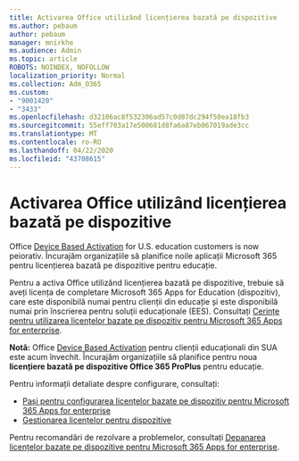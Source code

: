 ```yaml
---
title: Activarea Office utilizând licențierea bazată pe dispozitive
ms.author: pebaum
author: pebaum
manager: mnirkhe
ms.audience: Admin
ms.topic: article
ROBOTS: NOINDEX, NOFOLLOW
localization_priority: Normal
ms.collection: Adm_O365
ms.custom:
- "9001420"
- "3433"
ms.openlocfilehash: d32106ac8f532306ad57c0d87dc294f50ea18fb3
ms.sourcegitcommit: 55eff703a17e500681d8fa6a87eb067019ade3cc
ms.translationtype: MT
ms.contentlocale: ro-RO
ms.lasthandoff: 04/22/2020
ms.locfileid: "43708615"
---
```

# <a name="activating-office-using-device-based-licensing"></a>Activarea Office utilizând licențierea bazată pe dispozitive

Office [Device Based Activation](https://aka.ms/officedba) for U.S. education customers is now peiorativ. Încurajăm organizațiile să planifice noile aplicații Microsoft 365 pentru licențierea bazată pe dispozitive pentru educație.

Pentru a activa Office utilizând licențierea bazată pe dispozitive, trebuie să aveți licența de completare Microsoft 365 Apps for Education (dispozitiv), care este disponibilă numai pentru clienții din educație și este disponibilă numai prin înscrierea pentru soluții educaționale (EES). Consultați [Cerințe pentru utilizarea licențelor bazate pe dispozitiv pentru Microsoft 365 Apps for enterprise](https://docs.microsoft.com/deployoffice/device-based-licensing#requirements-for-using-device-based-licensing-for-office-365-proplus).

**Notă:** Office [Device Based Activation](https://aka.ms/officedba) pentru clienții educaționali din SUA este acum învechit. Încurajăm organizațiile să planifice pentru noua **licențiere bazată pe dispozitive Office 365 ProPlus** pentru educație.

Pentru informații detaliate despre configurare, consultați:

- [Pași pentru configurarea licențelor bazate pe dispozitiv pentru Microsoft 365 Apps for enterprise](https://docs.microsoft.com/deployoffice/device-based-licensing#steps-to-configure-device-based-licensing-for-office-365-proplus)
- [Gestionarea licențelor pentru dispozitive](https://docs.microsoft.com/Office365/Admin/misc/manage-licenses-for-devices)

Pentru recomandări de rezolvare a problemelor, consultați [Depanarea licențelor bazate pe dispozitive pentru Microsoft 365 Apps for enterprise](https://docs.microsoft.com/deployoffice/device-based-licensing#troubleshoot-device-based-licensing-for-office-365-proplus).
